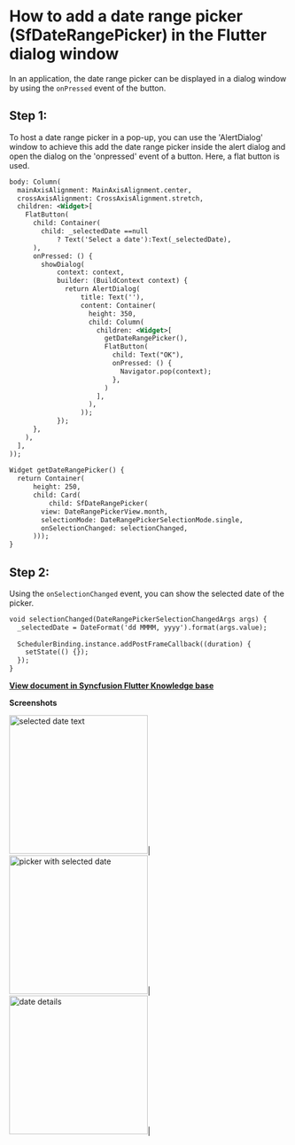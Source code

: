 # How to add a date range picker (SfDateRangePicker) in the Flutter dialog window

In an application, the date range picker can be displayed in a dialog window by using the `onPressed` event of the button.

## Step 1:
To host a date range picker in a pop-up, you can use the 'AlertDialog' window to achieve this add the date range picker inside the alert dialog and open the dialog on the 'onpressed' event of a button. Here, a flat button is used.

```xml
body: Column(
  mainAxisAlignment: MainAxisAlignment.center,
  crossAxisAlignment: CrossAxisAlignment.stretch,
  children: <Widget>[
    FlatButton(
      child: Container(
        child: _selectedDate ==null
            ? Text('Select a date'):Text(_selectedDate),
      ),
      onPressed: () {
        showDialog(
            context: context,
            builder: (BuildContext context) {
              return AlertDialog(
                  title: Text(''),
                  content: Container(
                    height: 350,
                    child: Column(
                      children: <Widget>[
                        getDateRangePicker(),
                        FlatButton(
                          child: Text("OK"),
                          onPressed: () {
                            Navigator.pop(context);
                          },
                        )
                      ],
                    ),
                  ));
            });
      },
    ),
  ],
));
 
Widget getDateRangePicker() {
  return Container(
      height: 250,
      child: Card(
          child: SfDateRangePicker(
        view: DateRangePickerView.month,
        selectionMode: DateRangePickerSelectionMode.single,
        onSelectionChanged: selectionChanged,
      )));
}
```
 

## Step 2:
Using the `onSelectionChanged` event, you can show the selected date of the picker.

```xml
void selectionChanged(DateRangePickerSelectionChangedArgs args) {
  _selectedDate = DateFormat('dd MMMM, yyyy').format(args.value);
 
  SchedulerBinding.instance.addPostFrameCallback((duration) {
    setState(() {});
  });
}
```
**[View document in Syncfusion Flutter Knowledge base](https://www.syncfusion.com/kb/11467/how-to-add-a-date-range-picker-sfdaterangepicker-in-the-flutter-dialog-window)**

**Screenshots**

<img alt="selected date text"  src="http://www.syncfusion.com/uploads/user/kb/flut/flut-891/flut-891_img1.png" width="250" height="250" />|
<img alt="picker with selected date"  src="http://www.syncfusion.com/uploads/user/kb/flut/flut-891/flut-891_img2.png" width="250" height="250" />|
<img alt="date details"  src="http://www.syncfusion.com/uploads/user/kb/flut/flut-891/flut-891_img3.png" width="250" height="250" />|
